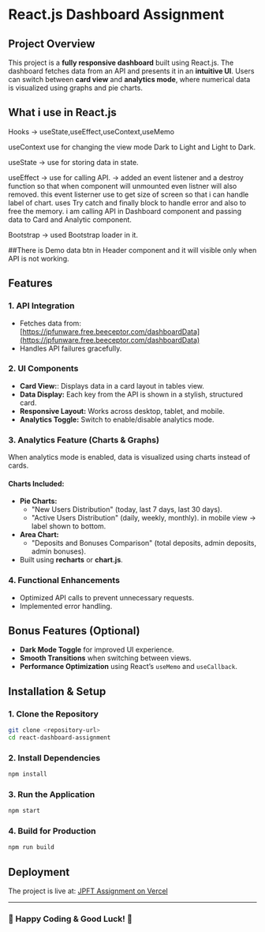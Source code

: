 # React.js Dashboard Assignment

## Project Overview
This project is a **fully responsive dashboard** built using React.js. The dashboard fetches data from an API and presents it in an **intuitive UI**. Users can switch between **card view** and **analytics mode**, where numerical data is visualized using graphs and pie charts.

## What i use in React.js
Hooks -> useState,useEffect,useContext,useMemo

useContext use for changing the view mode Dark to Light and Light to Dark.

useState -> use for storing data in state.    

useEffect -> use for calling API.
          -> added an event listener and a destroy function so that when component will unmounted even listner will also removed.
           this event listerner use to get size of screen so that i can handle label of chart.
uses Try catch and finally block to handle error and also to free the memory.
i am calling API in Dashboard component and passing data to Card and Analytic component.

Bootstrap -> used Bootstrap loader in it.


##There is Demo data btn in Header component and it will visible only when API is not working.

## Features
### 1. API Integration
- Fetches data from: [https://jpfunware.free.beeceptor.com/dashboardData](https://jpfunware.free.beeceptor.com/dashboardData)
- Handles API failures gracefully.

### 2. UI Components
- **Card View:**: Displays data in a card layout in tables view.
- **Data Display:** Each key from the API is shown in a stylish, structured card.
- **Responsive Layout:** Works across desktop, tablet, and mobile.
- **Analytics Toggle:** Switch to enable/disable analytics mode.

### 3. Analytics Feature (Charts & Graphs)
When analytics mode is enabled, data is visualized using charts instead of cards.
#### Charts Included:
- **Pie Charts:**
  - "New Users Distribution" (today, last 7 days, last 30 days).
  - "Active Users Distribution" (daily, weekly, monthly).
  in mobile view -> label shown to bottom.
- **Area Chart:**
  - "Deposits and Bonuses Comparison" (total deposits, admin deposits, admin bonuses).
- Built using **recharts** or **chart.js**.

### 4. Functional Enhancements
- Optimized API calls to prevent unnecessary requests.
- Implemented error handling.

## Bonus Features (Optional)
- **Dark Mode Toggle** for improved UI experience.
- **Smooth Transitions** when switching between views.
- **Performance Optimization** using React’s `useMemo` and `useCallback`.

## Installation & Setup
### 1. Clone the Repository
```sh
git clone <repository-url>
cd react-dashboard-assignment
```
### 2. Install Dependencies
```sh
npm install
```
### 3. Run the Application
```sh
npm start
```
### 4. Build for Production
```sh
npm run build
```

## Deployment
The project is live at: [JPFT Assignment on Vercel](https://jpftassingment.vercel.app/)

---
### 🚀 Happy Coding & Good Luck! 🎯
